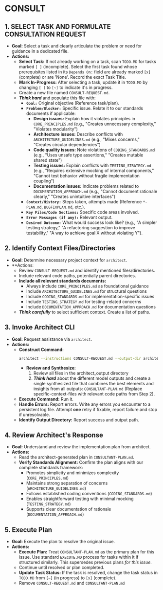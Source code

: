 # CONSULT
## 1. SELECT TASK AND FORMULATE CONSULTATION REQUEST
- **Goal:** Select a task and clearly articulate the problem or need for guidance in a dedicated file.
- **Actions:**
    - **Select Task:** If not already working on a task, scan `TODO.MD` for tasks marked `[ ]` (incomplete). Select the first task found whose prerequisites listed in its `Depends On:` field are already marked `[x]` (complete) or are 'None'. Record the exact Task Title.
    - **Mark In-Progress:** After selecting a task, update it in `TODO.MD` by changing `[ ]` to `[~]` to indicate it's in progress.
    - Create a new file named `CONSULT-REQUEST.md`.
    - ***Think hard*** and populate this file with:
        - **`Goal:`** Original objective (Reference task/plan).
        - **`Problem/Blocker:`** Specific issue. Relate it to our standards documents if applicable:
          - **Design issues:** Explain how it violates principles in `CORE_PRINCIPLES.md` (e.g., "Creates unnecessary complexity," "Violates modularity")
          - **Architecture issues:** Describe conflicts with `ARCHITECTURE_GUIDELINES.md` (e.g., "Mixes concerns," "Creates circular dependencies")
          - **Code quality issues:** Note violations of `CODING_STANDARDS.md` (e.g., "Uses unsafe type assertions," "Creates mutable shared state")
          - **Testing issues:** Explain conflicts with `TESTING_STRATEGY.md` (e.g., "Requires extensive mocking of internal components," "Cannot test behavior without fragile implementation coupling")
          - **Documentation issues:** Indicate problems related to `DOCUMENTATION_APPROACH.md` (e.g., "Cannot document rationale clearly," "Creates unintuitive interfaces")
        - **`Context/History:`** Steps taken, attempts made (Reference `*-PLAN.md`, `BUGFIXPLAN.md`, etc.).
        - **`Key Files/Code Sections:`** Specific code areas involved.
        - **`Error Messages (if any):`** Relevant output.
        - **`Desired Outcome:`** What would success look like? (e.g., "A simpler testing strategy," "A refactoring suggestion to improve testability," "A way to achieve goal X without violating Y").

## 2. Identify Context Files/Directories
- **Goal:** Determine necessary project context for `architect`.
- **Actions:
    - Review `CONSULT-REQUEST.md` and identify mentioned files/directories.
    - Include relevant code paths, potentially parent directories.
    - **Include all relevant standards documents:**
      - Always include `CORE_PRINCIPLES.md` as foundational guidance
      - Include `ARCHITECTURE_GUIDELINES.md` for structural questions
      - Include `CODING_STANDARDS.md` for implementation-specific issues
      - Include `TESTING_STRATEGY.md` for testing-related concerns
      - Include `DOCUMENTATION_APPROACH.md` for documentation questions
    - ***Think carefully*** to select sufficient context. Create a list of paths.

## 3. Invoke Architect CLI
- **Goal:** Request assistance via `architect`.
- **Actions:**
    - **Construct Command:**
        ```bash
        architect --instructions CONSULT-REQUEST.md --output-dir architect_output --model gemini-2.5-pro-preview-03-25 --model gemini-2.5-pro-exp-03-25 --model gemini-2.0-flash docs/philosophy/ <specific-context-files>
        ```
        - **Review and Synthesize:**
            1. Review all files in the architect_output directory
            2. ***Think hard*** about the different model outputs and create a single synthesized file that combines the best elements and insights from all outputs: `CONSULTANT-PLAN.md`
        (Replace specific-context-files with relevant code paths from Step 2).
    - **Execute Command:** Run it.
    - **Handle Errors:** Report errors. Write any errors you encounter to a persistent log file. Attempt **one** retry if fixable, report failure and stop if unresolvable.
    - **Identify Output Directory:** Report success and output path.

## 4. Review Architect's Response
- **Goal:** Understand and review the implementation plan from architect.
- **Actions:**
    - Read the architect-generated plan in `CONSULTANT-PLAN.md`.
    - **Verify Standards Alignment:** Confirm the plan aligns with our complete standards framework:
      - Promotes simplicity and minimizes complexity (`CORE_PRINCIPLES.md`)
      - Maintains strong separation of concerns (`ARCHITECTURE_GUIDELINES.md`)
      - Follows established coding conventions (`CODING_STANDARDS.md`)
      - Enables straightforward testing with minimal mocking (`TESTING_STRATEGY.md`)
      - Supports clear documentation of rationale (`DOCUMENTATION_APPROACH.md`)

## 5. Execute Plan
- **Goal:** Execute the plan to resolve the original issue.
- **Actions:**
    - **Execute Plan:** Treat `CONSULTANT-PLAN.md` as the primary plan for this issue. Use standard `EXECUTE.MD` process for tasks within it if structured similarly. This supersedes previous plans *for this issue*.
    - Continue until resolved or plan completed.
    - **Update Task Status:** If the task is resolved, change the task status in `TODO.MD` from `[~]` (in progress) to `[x]` (complete).
    - Remove `CONSULT-REQUEST.md` and `CONSULTANT-PLAN.md`
